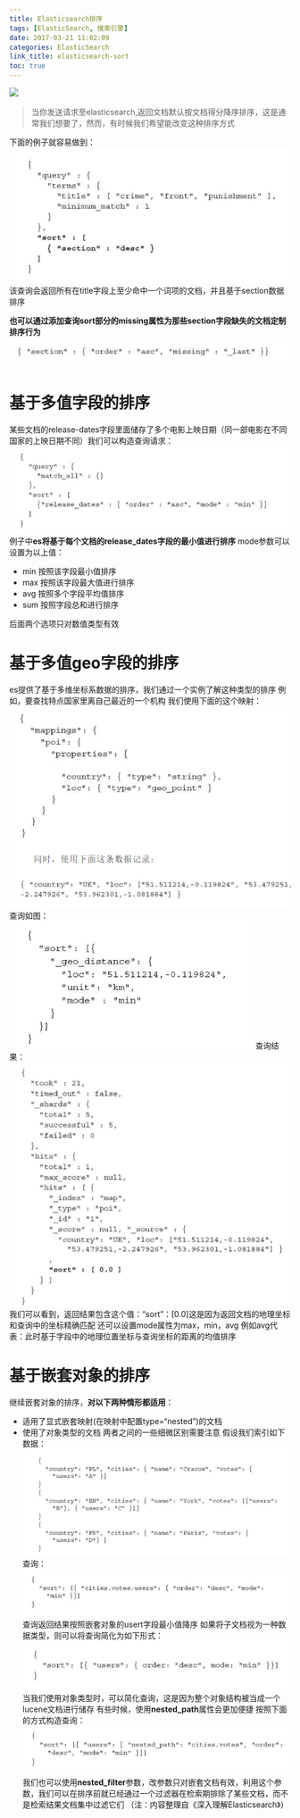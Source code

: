 ```yaml
---
title: Elasticsearch排序
tags: [ElasticSearch, 搜索引擎]
date: 2017-03-21 11:02:09
categories: ElasticSearch
link_title: elasticsearch-sort
toc: true
---
```

![](http://onxkn9cbz.bkt.clouddn.com/elasticsearch.png)
> 当你发送请求至elasticsearch,返回文档默认按文档得分降序排序，这是通常我们想要了，然而，有时候我们希望能改变这种排序方式

下面的例子就容易做到：
![01](elasticsearch-sort/01.png)
该查询会返回所有在title字段上至少命中一个词项的文档，并且基于section数据排序

**也可以通过添加查询sort部分的missing属性为那些section字段缺失的文档定制排序行为**
![02](elasticsearch-sort/02.png)

<!-- more -->

# 基于多值字段的排序
某些文档的release-dates字段里面储存了多个电影上映日期（同一部电影在不同国家的上映日期不同）我们可以构造查询请求：
![03](elasticsearch-sort/03.png)
例子中**es将基于每个文档的release_dates字段的最小值进行排序**
mode参数可以设置为以上值：
- min 按照该字段最小值排序
- max 按照该字段最大值进行排序
- avg 按照多个字段平均值排序
- sum 按照字段总和进行排序

后面两个选项只对数值类型有效

# 基于多值geo字段的排序
es提供了基于多维坐标系数据的排序，我们通过一个实例了解这种类型的排序
例如，要查找特点国家里离自己最近的一个机构
我们使用下面的这个映射：
![04](elasticsearch-sort/04.png)
查询如图：
![05](elasticsearch-sort/05.png)
查询结果：
![06](elasticsearch-sort/06.png)
我们可以看到，返回结果包含这个值：“sort”：[0.0]这是因为返回文档的地理坐标和查询中的坐标精确匹配
还可以设置mode属性为max，min，avg
例如avg代表：此时基于字段中的地理位置坐标与查询坐标的距离的均值排序

# 基于嵌套对象的排序
继续嵌套对象的排序，**对以下两种情形都适用**：
- 适用了显式嵌套映射(在映射中配置type=“nested”)的文档
- 使用了对象类型的文档
两者之间的一些细微区别需要注意
假设我们索引如下数据：
![07](elasticsearch-sort/07.png)
查询：
![08](elasticsearch-sort/08.png)
查询返回结果按照嵌套对象的usert字段最小值降序
如果将子文档视为一种数据类型，则可以将查询简化为如下形式：
![09](elasticsearch-sort/09.png)
当我们使用对象类型时，可以简化查询，这是因为整个对象结构被当成一个lucene文档进行储存
有些时候，使用**nested_path**属性会更加便捷
按照下面的方式构造查询：
![10](elasticsearch-sort/10.png)
我们也可以使用**nested_filter**参数，改参数只对嵌套文档有效，利用这个参数，我们可以在排序前就已经通过一个过滤器在检索期排除了某些文档，而不是检索结果文档集中过滤它们
（注：内容整理自《深入理解Elasticsearch》）